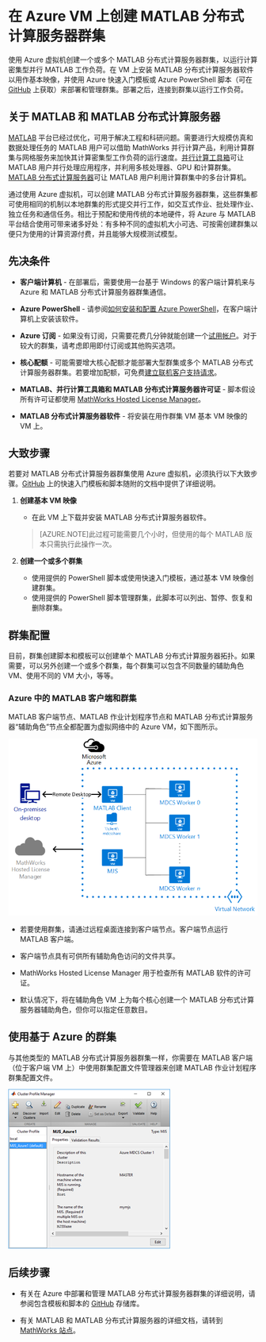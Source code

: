 <properties
   pageTitle="虚拟机上的 MATLAB 群集 | Azure"
   description="使用 Azure 虚拟机创建 MATLAB 分布式计算服务器群集，以运行计算密集型并行 MATLAB 工作负荷。"
   services="virtual-machines-windows"
   documentationCenter=""
   authors="mscurrell"
   manager="asutton"
   editor=""/>

<tags
   ms.service="virtual-machines-windows"
   ms.devlang="na"
   ms.topic="article"
   ms.tgt_pltfrm="Windows"
   ms.workload="infrastructure-services"
   ms.date="05/09/2016"
   wacn.date="12/26/2016"
   ms.author="markscu"/>

# 在 Azure VM 上创建 MATLAB 分布式计算服务器群集 

使用 Azure 虚拟机创建一个或多个 MATLAB 分布式计算服务器群集，以运行计算密集型并行 MATLAB 工作负荷。在 VM 上安装 MATLAB 分布式计算服务器软件以用作基本映像，并使用 Azure 快速入门模板或 Azure PowerShell 脚本（可在 [GitHub](https://github.com/Azure/azure-quickstart-templates/tree/master/matlab-cluster) 上获取）来部署和管理群集。部署之后，连接到群集以运行工作负荷。

## 关于 MATLAB 和 MATLAB 分布式计算服务器 

[MATLAB](http://www.mathworks.com/products/matlab/) 平台已经过优化，可用于解决工程和科研问题。需要进行大规模仿真和数据处理任务的 MATLAB 用户可以借助 MathWorks 并行计算产品，利用计算群集与网格服务来加快其计算密集型工作负荷的运行速度。[并行计算工具箱](http://www.mathworks.com/products/parallel-computing/)可让 MATLAB 用户并行处理应用程序，并利用多核处理器、GPU 和计算群集。[MATLAB 分布式计算服务器](http://www.mathworks.com/products/distriben/)可让 MATLAB 用户利用计算群集中的多台计算机。


通过使用 Azure 虚拟机，可以创建 MATLAB 分布式计算服务器群集，这些群集都可使用相同的机制以本地群集的形式提交并行工作，如交互式作业、批处理作业、独立任务和通信任务。相比于预配和使用传统的本地硬件，将 Azure 与 MATLAB 平台结合使用可带来诸多好处：有多种不同的虚拟机大小可选、可按需创建群集以便只为使用的计算资源付费，并且能够大规模测试模型。

## 先决条件

* **客户端计算机** - 在部署后，需要使用一台基于 Windows 的客户端计算机来与 Azure 和 MATLAB 分布式计算服务器群集通信。 

* **Azure PowerShell** - 请参阅[如何安装和配置 Azure PowerShell](/documentation/articles/powershell-install-configure)，在客户端计算机上安装该软件。

* **Azure 订阅** - 如果没有订阅，只需要花费几分钟就能创建一个[试用帐户](/pricing/1rmb-trial/)。对于较大的群集，请考虑即用即付订阅或其他购买选项。

* **核心配额** - 可能需要增大核心配额才能部署大型群集或多个 MATLAB 分布式计算服务器群集。若要增加配额，可免费[建立联机客户支持请求](https://azure.microsoft.com/blog/2014/06/04/azure-limits-quotas-increase-requests/)。

* **MATLAB、并行计算工具箱和 MATLAB 分布式计算服务器许可证** - 脚本假设所有许可证都使用 [MathWorks Hosted License Manager](http://www.mathworks.com/products/parallel-computing/mathworks-hosted-license-manager/)。

* **MATLAB 分布式计算服务器软件** - 将安装在用作群集 VM 基本 VM 映像的 VM 上。


## 大致步骤

若要对 MATLAB 分布式计算服务器群集使用 Azure 虚拟机，必须执行以下大致步骤。[GitHub](https://github.com/Azure/azure-quickstart-templates/tree/master/matlab-cluster) 上的快速入门模板和脚本随附的文档中提供了详细说明。

1. **创建基本 VM 映像**  
    * 在此 VM 上下载并安装 MATLAB 分布式计算服务器软件。 

    >[AZURE.NOTE]此过程可能需要几个小时，但使用的每个 MATLAB 版本只需执行此操作一次。
    
2. **创建一个或多个群集**
    * 使用提供的 PowerShell 脚本或使用快速入门模板，通过基本 VM 映像创建群集。   
    * 使用提供的 PowerShell 脚本管理群集，此脚本可以列出、暂停、恢复和删除群集。 
 
## 群集配置 

目前，群集创建脚本和模板可以创建单个 MATLAB 分布式计算服务器拓扑。如果需要，可以另外创建一个或多个群集，每个群集可以包含不同数量的辅助角色 VM、使用不同的 VM 大小，等等。

### Azure 中的 MATLAB 客户端和群集 

MATLAB 客户端节点、MATLAB 作业计划程序节点和 MATLAB 分布式计算服务器“辅助角色”节点全都配置为虚拟网络中的 Azure VM，如下图所示。

![群集拓扑](./media/virtual-machines-windows-matlab-mdcs-cluster/mdcs_cluster.png)

* 若要使用群集，请通过远程桌面连接到客户端节点。客户端节点运行 MATLAB 客户端。 

* 客户端节点具有可供所有辅助角色访问的文件共享。

* MathWorks Hosted License Manager 用于检查所有 MATLAB 软件的许可证。

* 默认情况下，将在辅助角色 VM 上为每个核心创建一个 MATLAB 分布式计算服务器辅助角色，但你可以指定任意数目。


## 使用基于 Azure 的群集 

与其他类型的 MATLAB 分布式计算服务器群集一样，你需要在 MATLAB 客户端（位于客户端 VM 上）中使用群集配置文件管理器来创建 MATLAB 作业计划程序群集配置文件。

![群集配置文件管理器](./media/virtual-machines-windows-matlab-mdcs-cluster/cluster_profile_manager.png)

## 后续步骤

* 有关在 Azure 中部署和管理 MATLAB 分布式计算服务器群集的详细说明，请参阅包含模板和脚本的 [GitHub](https://github.com/Azure/azure-quickstart-templates/tree/master/matlab-cluster) 存储库。 

* 有关 MATLAB 和 MATLAB 分布式计算服务器的详细文档，请转到 [MathWorks 站点](http://www.mathworks.com/)。

<!---HONumber=Mooncake_Quality_Review_1215_2016-->